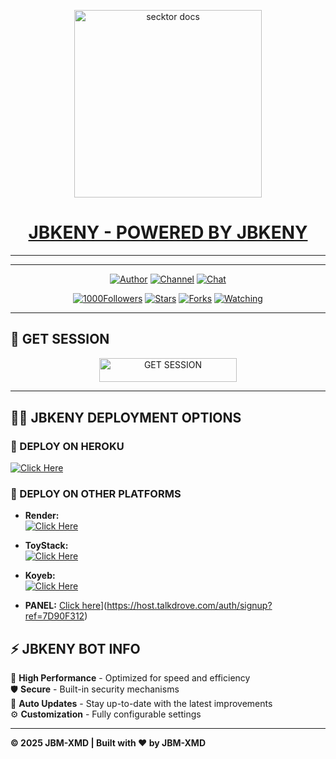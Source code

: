 
<p align="center">  
  <a href="https://files.catbox.moe/ibi3x2.jpg">
    <img alt="secktor docs" height="300" src="https://files.catbox.moe/ibi3x2.jpg">
    <h1 align="center"> JBKENY - POWERED BY JBKENY</h1>
  </a>
</p>  

---


---

<p align="center">
  <a href="https://github.com/JBKENY"><img title="Author" src="https://img.shields.io/badge/charleske-black?style=for-the-badge&logo=Github"></a> 
  <a href="https://whatsapp.com/channel/0029VaZuGSxEawdxZK9CzM0Y"><img title="Channel" src="https://img.shields.io/badge/CHANNEL-black?style=for-the-badge&logo=whatsapp"></a> 
  <a href="https://wa.me/254736512615"><img title="Chat" src="https://img.shields.io/badge/CHAT US-neon?style=for-the-badge&logo=whatsapp"></a>
</p>

<p align="center">
  <a href="https://github.com/JBKENY?tab=followers"><img title="1000Followers" src="https://img.shields.io/github/followers/JBKENY?label=Followers&style=social"></a>
  <a href="https://github.com/JBKENY/BMW-MD/stargazers/"><img title="Stars" src="https://img.shields.io/github/stars/JBKENY/BMW-MD?&style=social"></a>
  <a href="https://github.com/JBKENY/BMW-MD/network/members"><img title="Forks" src="https://img.shields.io/github/forks/JBKENY/BMW-MD?style=social"></a>
  <a href="https://github.com/JBKENY/BMW-MD/watchers"><img title="Watching" src="https://img.shields.io/github/watchers/JBKENY/BMW-MD?label=Watching&style=social"></a>
</p>

---

## 🚀 GET SESSION

<p align="center">
  <a href="https://jbm.onrender.com">
    <img title="GET SESSION" src="https://img.shields.io/badge/GET SESSION-neonred?style=for-the-badge&logo=JBKENY" width="220" height="38.45"/>
  </a>
</p>

---

## 🧚‍♂️ JBKENY DEPLOYMENT OPTIONS

### 🔹 DEPLOY ON HEROKU

  [![Click Here](https://img.shields.io/badge/➤Click-Here-red.svg)](https://dashboard.heroku.com/new?template=https://github.com/JBKENY/Jacob-Xmd)
  
### 🔹 DEPLOY ON OTHER PLATFORMS
- **Render:**  
  [![Click Here](https://img.shields.io/badge/➤Click-Here-black.svg)](https://render.com)

- **ToyStack:**  
  [![Click Here](https://img.shields.io/badge/➤Click-Here-white.svg)](https://toystack.ai)

- **Koyeb:**  
  [![Click Here](https://img.shields.io/badge/➤Click-Here-green.svg)](https://koyeb.com)

- **PANEL:**
[Click here](https://img.shield.io/badge/➤Click-Here-pink.svg)](https://host.talkdrove.com/auth/signup?ref=7D90F312)
## ⚡ JBKENY BOT INFO  
🚗 **High Performance** - Optimized for speed and efficiency  
🛡️ **Secure** - Built-in security mechanisms  
🔄 **Auto Updates** - Stay up-to-date with the latest improvements  
⚙️ **Customization** - Fully configurable settings  

---

**© 2025 JBM-XMD | Built with ❤️ by JBM-XMD**
